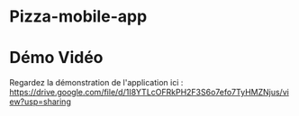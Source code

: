 # Pizza-mobile-app


# Démo Vidéo
Regardez la démonstration de l'application ici : https://drive.google.com/file/d/1I8YTLcOFRkPH2F3S6o7efo7TyHMZNjus/view?usp=sharing
